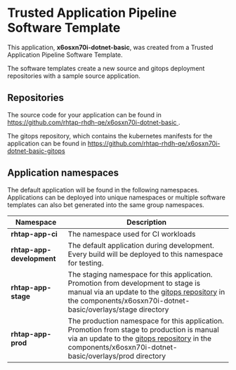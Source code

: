 # Trusted Application Pipeline Software Template

This application, **x6osxn70i-dotnet-basic**, was created from a Trusted Application Pipeline Software Template.

The software templates create a new source and gitops deployment repositories with a sample source application. 

## Repositories

The source code for your application can be found in [https://github.com/rhtap-rhdh-qe/x6osxn70i-dotnet-basic ](https://github.com/rhtap-rhdh-qe/x6osxn70i-dotnet-basic ).
 
The gitops repository, which contains the kubernetes manifests for the application can be found in 
[https://github.com/rhtap-rhdh-qe/x6osxn70i-dotnet-basic-gitops ](https://github.com/rhtap-rhdh-qe/x6osxn70i-dotnet-basic-gitops ) 

## Application namespaces 

The default application will be found in the following namespaces. Applications can be deployed into unique namespaces or multiple software templates can also bet generated into the same group namespaces.  

|  Namespace   |  Description   |  
| -------- | -------- |
| **rhtap-app-ci** | The namespace used for CI workloads |
| **rhtap-app-development** | The default application during development. Every build will be deployed to this namespace for testing. |
| **rhtap-app-stage** | The staging namespace for this application. Promotion from development to stage is manual via an update to the [gitops repository](https://github.com/rhtap-rhdh-qe/x6osxn70i-dotnet-basic-gitops ) in the components/x6osxn70i-dotnet-basic/overlays/stage directory |
| **rhtap-app-prod** | The production namespace for this application. Promotion from stage to production is manual via an update to the [gitops repository](https://github.com/rhtap-rhdh-qe/x6osxn70i-dotnet-basic-gitops ) in the components/x6osxn70i-dotnet-basic/overlays/prod directory |